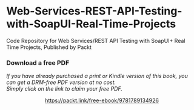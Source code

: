 # Web-Services-REST-API-Testing-with-SoapUI-Real-Time-Projects
Code Repository for Web Services/REST API Testing with SoapUI+ Real Time Projects, Published by Packt
### Download a free PDF

 <i>If you have already purchased a print or Kindle version of this book, you can get a DRM-free PDF version at no cost.<br>Simply click on the link to claim your free PDF.</i>
<p align="center"> <a href="https://packt.link/free-ebook/9781789134926">https://packt.link/free-ebook/9781789134926 </a> </p>